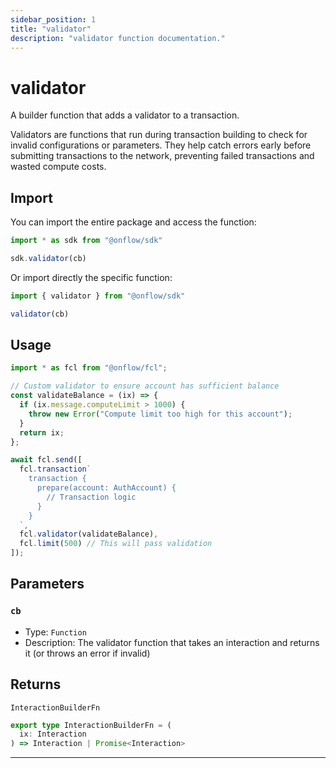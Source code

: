 ```yaml
---
sidebar_position: 1
title: "validator"
description: "validator function documentation."
---
```


<!-- THIS DOCUMENT IS AUTO-GENERATED FROM [onflow/sdk/src/build/build-validator.ts](https://github.com/onflow/fcl-js/tree/master/packages/sdk/src/build/build-validator.ts). DO NOT EDIT MANUALLY -->

# validator

A builder function that adds a validator to a transaction.

Validators are functions that run during transaction building to check for invalid configurations or parameters.
They help catch errors early before submitting transactions to the network, preventing failed transactions
and wasted compute costs.

## Import

You can import the entire package and access the function:

```typescript
import * as sdk from "@onflow/sdk"

sdk.validator(cb)
```

Or import directly the specific function:

```typescript
import { validator } from "@onflow/sdk"

validator(cb)
```

## Usage

```typescript
import * as fcl from "@onflow/fcl";

// Custom validator to ensure account has sufficient balance
const validateBalance = (ix) => {
  if (ix.message.computeLimit > 1000) {
    throw new Error("Compute limit too high for this account");
  }
  return ix;
};

await fcl.send([
  fcl.transaction`
    transaction {
      prepare(account: AuthAccount) {
        // Transaction logic
      }
    }
  `,
  fcl.validator(validateBalance),
  fcl.limit(500) // This will pass validation
]);
```

## Parameters

### `cb` 

- Type: `Function`
- Description: The validator function that takes an interaction and returns it (or throws an error if invalid)



## Returns

`InteractionBuilderFn`

```typescript
export type InteractionBuilderFn = (
  ix: Interaction
) => Interaction | Promise<Interaction>
```

---